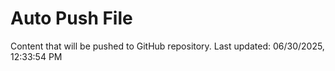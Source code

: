 # Auto Push File

Content that will be pushed to GitHub repository.
Last updated: 06/30/2025, 12:33:54 PM
